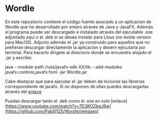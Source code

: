 # Wordle
En este repositorio contiene el código fuente asociado a un aplicacion de Wordle que he desarrollado por entero através de Java y JavaFX. Además el programa puede ser descargado e instalado através del ejecutable .exe adjuntado aquí o el .deb si se desea instalar para Linux (no existe version para MacOS). Adjunto además el .jar ya construido para aquellos que no prefieran descargar directamente la aplicacion y desern ejecutarla por terminal. Para hacerlo dirigete al directorio donde se encuentre alojado el .jar y escribe:

java --module-path /ruta/javafx-sdk-XX/lib --add-modules javafx.controls,javafx.fxml -jar Wordle.jar

Cabe destacar que para ejecutar el .jar deben de incluirse las librerias correspondiente de javafx. Si no dispones de ellas puedes descargarlas através del [enlace](https://gluonhq.com/products/javafx/)

Puedas descargar tanto el .deb como el .exe en este [enlace](https://www.youtube.com/watch?v=7D3KOZbgJ6w](https://github.com/Pabl0125/Wordle/releases)
